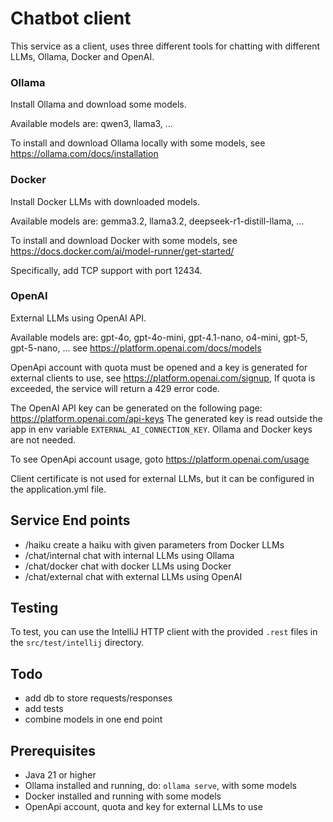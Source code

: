 # Chatbot client 

This service as a client, uses three different tools for chatting with different LLMs,
Ollama, Docker and OpenAI.

### Ollama
Install Ollama and download some models.

Available models are: qwen3, llama3, ...

To install and download Ollama locally with some models, see https://ollama.com/docs/installation

### Docker
Install Docker LLMs with downloaded models.

Available models are: gemma3.2, llama3.2, deepseek-r1-distill-llama, ...

To install and download Docker with some models, see https://docs.docker.com/ai/model-runner/get-started/

Specifically, add TCP support with port 12434.

### OpenAI
External LLMs using OpenAI API.

Available models are: gpt-4o, gpt-4o-mini, gpt-4.1-nano, o4-mini, gpt-5, gpt-5-nano, ...
see https://platform.openai.com/docs/models

OpenApi account with quota must be opened and a key is generated for external clients to use, see https://platform.openai.com/signup,
If quota is exceeded, the service will return a 429 error code.

The OpenAI API key can be generated on the following page: https://platform.openai.com/api-keys
The generated key is read outside the app in env variable `EXTERNAL_AI_CONNECTION_KEY`.
Ollama and Docker keys are not needed.

To see OpenApi account usage, goto https://platform.openai.com/usage

Client certificate is not used for external LLMs, but it can be configured in the application.yml file.

## Service End points

* /haiku create a haiku with given parameters from Docker LLMs
* /chat/internal chat with internal LLMs using Ollama
* /chat/docker chat with docker LLMs using Docker
* /chat/external chat with external LLMs using OpenAI


## Testing
To test, you can use the IntelliJ HTTP client with the provided `.rest` files in the `src/test/intellij` directory.

## Todo
* add db to store requests/responses
* add tests
* combine models in one end point

## Prerequisites
- Java 21 or higher
- Ollama installed and running, do: `ollama serve`, with some models
- Docker installed and running with some models
- OpenApi account, quota and key for external LLMs to use
